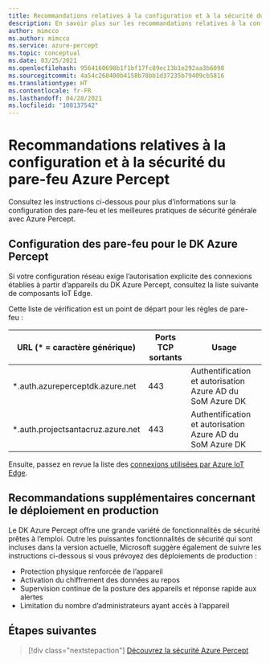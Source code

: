 ```yaml
---
title: Recommandations relatives à la configuration et à la sécurité du pare-feu Azure Percept
description: En savoir plus sur les recommandations relatives à la configuration et à la sécurité du pare-feu Azure Percept
author: mimcco
ms.author: mimcco
ms.service: azure-percept
ms.topic: conceptual
ms.date: 03/25/2021
ms.openlocfilehash: 9564160698b1f1bf17fc89ec13b1e292aa3b6098
ms.sourcegitcommit: 4a54c268400b4158b78bb1d37235b79409cb5816
ms.translationtype: HT
ms.contentlocale: fr-FR
ms.lasthandoff: 04/28/2021
ms.locfileid: "108137542"
---
```

# <a name="azure-percept-firewall-configuration-and-security-recommendations"></a>Recommandations relatives à la configuration et à la sécurité du pare-feu Azure Percept

Consultez les instructions ci-dessous pour plus d’informations sur la configuration des pare-feu et les meilleures pratiques de sécurité générale avec Azure Percept.

## <a name="configuring-firewalls-for-azure-percept-dk"></a>Configuration des pare-feu pour le DK Azure Percept

Si votre configuration réseau exige l’autorisation explicite des connexions établies à partir d’appareils du DK Azure Percept, consultez la liste suivante de composants IoT Edge.

Cette liste de vérification est un point de départ pour les règles de pare-feu :

|URL (* = caractère générique)|Ports TCP sortants|Usage|
|-------------------|------------------|---------|
|*.auth.azureperceptdk.azure.net|443|Authentification et autorisation Azure AD du SoM Azure DK|
|*.auth.projectsantacruz.azure.net|443|Authentification et autorisation Azure AD du SoM Azure DK|

Ensuite, passez en revue la liste des [connexions utilisées par Azure IoT Edge](../iot-edge/production-checklist.md#allow-connections-from-iot-edge-devices).

## <a name="additional-recommendations-for-deployment-to-production"></a>Recommandations supplémentaires concernant le déploiement en production

Le DK Azure Percept offre une grande variété de fonctionnalités de sécurité prêtes à l’emploi. Outre les puissantes fonctionnalités de sécurité qui sont incluses dans la version actuelle, Microsoft suggère également de suivre les instructions ci-dessous si vous prévoyez des déploiements de production :

- Protection physique renforcée de l’appareil
- Activation du chiffrement des données au repos
- Supervision continue de la posture des appareils et réponse rapide aux alertes
- Limitation du nombre d’administrateurs ayant accès à l’appareil

## <a name="next-steps"></a>Étapes suivantes

> [!div class="nextstepaction"]
> [Découvrez la sécurité Azure Percept](./overview-percept-security.md)